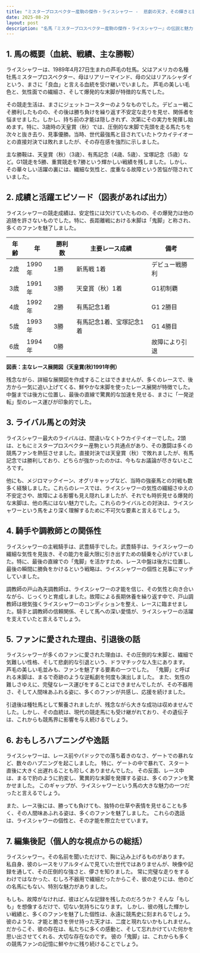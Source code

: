 ```yaml
---
title: "ミスタープロスペクター産駒の傑作・ライスシャワー -  悲劇の天才、その輝きと影"
date: 2025-08-29
layout: post
description: "名馬『ミスタープロスペクター産駒の傑作・ライスシャワー』の伝説と魅力を深堀り"
---
```


## 1. 馬の概要（血統、戦績、主な勝鞍）

ライスシャワーは、1989年4月27日生まれの芦毛の牡馬。父はアメリカの名種牡馬ミスタープロスペクター、母はリアリーマインド、母の父はリアルシャダイという、まさに「良血」と言える血統を受け継いでいました。  芦毛の美しい毛色と、気性面での繊細さ、そして爆発的な末脚が特徴的な馬でした。

その競走生活は、まさにジェットコースターのようなものでした。デビュー戦こそ勝利したものの、その後は勝ち負けを繰り返す不安定な走りを見せ、関係者を悩ませました。しかし、持ち前の才能は隠しきれず、次第にその実力を発揮し始めます。特に、3歳時の天皇賞（秋）では、圧倒的な末脚で先頭を走る馬たちを次々と抜き去り、見事優勝。当時、世代最強馬と目されていたトウカイテイオーとの直接対決では敗れましたが、その存在感を強烈に示しました。

主な勝鞍は、天皇賞（秋）（3歳）、有馬記念（4歳、5歳）、宝塚記念（5歳）など。G1競走を5勝、重賞競走を7勝という輝かしい戦績を残しました。しかし、その華々しい活躍の裏には、繊細な気性と、度重なる故障という苦悩が隠されていました。


## 2. 成績と活躍エピソード（図表があれば出力）

ライスシャワーの競走成績は、安定性には欠けていたものの、その爆発力は他の追随を許さないものでした。特に、長距離戦における末脚は「鬼脚」と称され、多くのファンを魅了しました。

| 年齢 | 年 | 勝利数 | 主要レース成績 | 備考 |
|---|---|---|---|---|
| 2歳 | 1990年 | 1勝 | 新馬戦 1着 | デビュー戦勝利 |
| 3歳 | 1991年 | 3勝 | 天皇賞（秋）1着 | G1初制覇 |
| 4歳 | 1992年 | 2勝 | 有馬記念1着 | G1 2勝目 |
| 5歳 | 1993年 | 3勝 | 有馬記念1着、宝塚記念1着 | G1 4勝目 |
| 6歳 | 1994年 | 0勝 |  | 故障により引退 |


**図表：主なレース展開図（天皇賞(秋)1991年例）**

残念ながら、詳細な展開図を作成することはできませんが、多くのレースで、後方から一気に追い上げてくる、鮮やかな末脚を使ったレース展開が特徴でした。中盤までは後方に位置し、最後の直線で驚異的な加速を見せる、まさに「一発逆転」型のレース運びが印象的でした。


## 3. ライバル馬との対決

ライスシャワー最大のライバルは、間違いなくトウカイテイオーでした。2頭は、ともにミスタープロスペクター産駒という共通点があり、その激闘は多くの競馬ファンを熱狂させました。直接対決では天皇賞（秋）で敗れましたが、有馬記念では勝利しており、どちらが強かったのかは、今もなお議論が尽きないところです。

他にも、メジロマックイーン、オグリキャップなど、当時の強豪馬との対戦も数多く経験しました。これらのレースでは、ライスシャワーの気性の繊細さゆえの不安定さや、故障による影響も見え隠れしましたが、それでも時折見せる爆発的な末脚は、他の馬にはない魅力でした。これらのライバルとの対決は、ライスシャワーという馬をより深く理解するために不可欠な要素と言えるでしょう。


## 4. 騎手や調教師との関係性

ライスシャワーの主戦騎手は、武豊騎手でした。武豊騎手は、ライスシャワーの繊細な気性を見抜き、その能力を最大限に引き出すための騎乗を心がけていました。特に、最後の直線での「鬼脚」を活かすため、レース中盤は後方に位置し、最後の瞬間に勝負をかけるという戦略は、ライスシャワーの個性と見事にマッチしていました。

調教師の戸山為夫調教師は、ライスシャワーの才能を信じ、その気性と向き合いながら、じっくりと育成しました。故障による長期休養を繰り返す中で、戸山調教師は根気強くライスシャワーのコンディションを整え、レースに臨ませました。騎手と調教師の信頼関係、そして馬への深い愛情が、ライスシャワーの活躍を支えていたと言えるでしょう。


## 5. ファンに愛された理由、引退後の話

ライスシャワーが多くのファンに愛された理由は、その圧倒的な末脚と、繊細で気難しい性格、そして悲劇的な引退という、ドラマチックな人生にあります。  芦毛の美しい毛並みも、ファンを魅了する要素の一つでした。  「鬼脚」と呼ばれる末脚は、まるで奇跡のような逆転劇を何度も演出しました。  また、気性の難しさゆえに、完璧なレース運びをすることはできませんでしたが、その不器用さ、そして人間味あふれる姿に、多くのファンが共感し、応援を続けました。

引退後は種牡馬として繋養されましたが、残念ながら大きな成功は収めませんでした。しかし、その血統は、現代の競走馬にも受け継がれており、その遺伝子は、これからも競馬界に影響を与え続けるでしょう。


## 6. おもしろハプニングや逸話

ライスシャワーは、レース前やパドックでの落ち着きのなさ、ゲートでの暴れなど、数々のハプニングを起こしました。  特に、ゲートの中で暴れて、スタート直後に大きく出遅れることも珍しくありませんでした。  その反面、レース中は、まるで豹のように豹変し、驚異的な末脚を発揮する姿は、多くのファンを驚かせました。  このギャップが、ライスシャワーという馬の大きな魅力の一つだったと言えるでしょう。

また、レース後には、勝っても負けても、独特の仕草や表情を見せることも多く、その人間味あふれる姿は、多くのファンを魅了しました。  これらの逸話は、ライスシャワーの個性と、その才能を際立たせています。


## 7. 編集後記（個人的な視点からの総括）

ライスシャワー。その名前を聞いただけで、胸に込み上げるものがあります。  私自身、彼のレースをリアルタイムで見ていた世代ではありませんが、映像や記録を通して、その圧倒的な強さと、儚さを知りました。  常に完璧な走りをするわけではなかった、むしろ不器用で繊細だったからこそ、彼の走りには、他のどの名馬にもない、特別な魅力がありました。

もしも、故障がなければ、彼はどんな記録を残したのだろうか？  そんな「もしも」を想像するだけで、切ない気持ちになります。  しかし、彼の残した輝かしい戦績と、多くのファンを魅了した個性は、永遠に競馬史に刻まれるでしょう。  彼のような、才能と脆さを併せ持った天才は、二度と現れないかもしれません。だからこそ、彼の存在は、私たちに多くの感動と、そして忘れかけていた何かを思い出させてくれる、大切な存在なのです。  彼の「鬼脚」は、これからも多くの競馬ファンの記憶に鮮やかに残り続けることでしょう。
